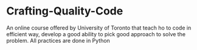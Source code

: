 # Crafting-Quality-Code
An online course offered by University of Toronto that teach ho to code in efficient way, develop a good ability to pick good approach to solve the problem. All practices are done in Python
